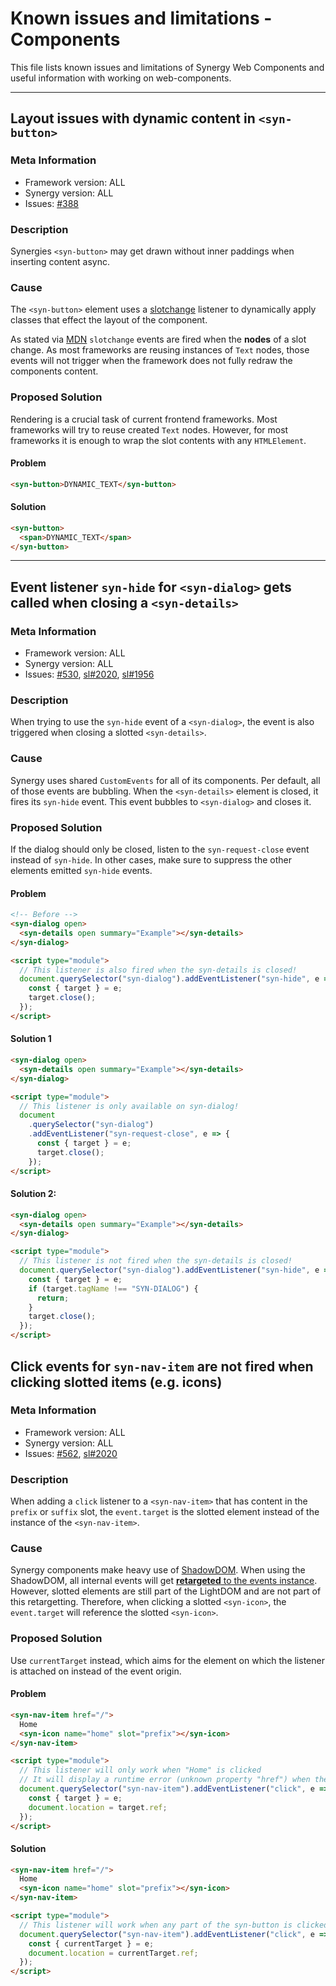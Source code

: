 # Known issues and limitations - Components

This file lists known issues and limitations of Synergy Web Components and useful information with working on web-components.

---

## Layout issues with dynamic content in `<syn-button>`

### Meta Information

- Framework version: ALL
- Synergy version: ALL
- Issues: [#388](https://github.com/synergy-design-system/synergy-design-system/issues/388)

### Description

Synergies `<syn-button>` may get drawn without inner paddings when inserting content async.

### Cause

The `<syn-button>` element uses a [slotchange](https://github.com/synergy-design-system/synergy-design-system/blob/main/packages/components/src/components/button/button.component.ts#L202C17-L202C27) listener to dynamically apply classes that effect the layout of the component.

As stated via [MDN](https://developer.mozilla.org/en-US/docs/Web/API/HTMLSlotElement/slotchange_event) `slotchange` events are fired when the **nodes** of a slot change. As most frameworks are reusing instances of `Text` nodes, those events will not trigger when the framework does not fully redraw the components content.

### Proposed Solution

Rendering is a crucial task of current frontend frameworks. Most frameworks will try to reuse created `Text` nodes. However, for most frameworks it is enough to wrap the slot contents with any `HTMLElement`.

#### Problem

```html
<syn-button>DYNAMIC_TEXT</syn-button>
```

#### Solution
```html
<syn-button>
  <span>DYNAMIC_TEXT</span>
</syn-button>
```

---

## Event listener `syn-hide` for `<syn-dialog>` gets called when closing a `<syn-details>`

### Meta Information

- Framework version: ALL
- Synergy version: ALL
- Issues: [#530](https://github.com/synergy-design-system/synergy-design-system/issues/530), [sl#2020](https://github.com/shoelace-style/shoelace/issues/2020), [sl#1956](https://github.com/shoelace-style/shoelace/issues/1956)

### Description

When trying to use the `syn-hide` event of a `<syn-dialog>`, the event is also triggered when closing a slotted `<syn-details>`.

### Cause

Synergy uses shared `CustomEvents` for all of its components. Per default, all of those events are bubbling. When the `<syn-details>` element is closed, it fires its `syn-hide` event. This event bubbles to `<syn-dialog>` and closes it.

### Proposed Solution

If the dialog should only be closed, listen to the `syn-request-close` event instead of `syn-hide`.
In other cases, make sure to suppress the other elements emitted `syn-hide` events.

#### Problem

```html
<!-- Before -->
<syn-dialog open>
  <syn-details open summary="Example"></syn-details>
</syn-dialog>

<script type="module">
  // This listener is also fired when the syn-details is closed!
  document.querySelector("syn-dialog").addEventListener("syn-hide", e => {
    const { target } = e;
    target.close();
  });
</script>
```

#### Solution 1
```html
<syn-dialog open>
  <syn-details open summary="Example"></syn-details>
</syn-dialog>

<script type="module">
  // This listener is only available on syn-dialog!
  document
    .querySelector("syn-dialog")
    .addEventListener("syn-request-close", e => {
      const { target } = e;
      target.close();
    });
</script>
```

#### Solution 2:

```html
<syn-dialog open>
  <syn-details open summary="Example"></syn-details>
</syn-dialog>

<script type="module">
  // This listener is not fired when the syn-details is closed!
  document.querySelector("syn-dialog").addEventListener("syn-hide", e => {
    const { target } = e;
    if (target.tagName !== "SYN-DIALOG") {
      return;
    }
    target.close();
  });
</script>
```

## Click events for `syn-nav-item` are not fired when clicking slotted items (e.g. icons)

### Meta Information

- Framework version: ALL
- Synergy version: ALL
- Issues: [#562](https://github.com/synergy-design-system/synergy-design-system/issues/530), [sl#2020](https://github.com/shoelace-style/shoelace/issues/562)

### Description

When adding a `click` listener to a `<syn-nav-item>` that has content in the `prefix` or `suffix` slot, the `event.target` is the slotted element instead of the instance of the `<syn-nav-item>`.

### Cause

Synergy components make heavy use of [ShadowDOM](https://developer.mozilla.org/en-US/docs/Web/API/Web_components/Using_shadow_DOM). When using the ShadowDOM, all internal events will get [**retargeted** to the events instance](https://lit.dev/docs/components/events/#shadowdom-retargeting). However, slotted elements are still part of the LightDOM and are not part of this retargetting. Therefore, when clicking a slotted `<syn-icon>`, the `event.target` will reference the slotted `<syn-icon>`.

### Proposed Solution

Use `currentTarget` instead, which aims for the element on which the listener is attached on instead of the event origin.

#### Problem

```html
<syn-nav-item href="/">
  Home
  <syn-icon name="home" slot="prefix"></syn-icon>
</syn-nav-item>

<script type="module">
  // This listener will only work when "Home" is clicked
  // It will display a runtime error (unknown property "href") when the syn-icon is clicked
  document.querySelector("syn-nav-item").addEventListener("click", e => {
    const { target } = e;
    document.location = target.ref;
  });
</script>
```

#### Solution
```html
<syn-nav-item href="/">
  Home
  <syn-icon name="home" slot="prefix"></syn-icon>
</syn-nav-item>

<script type="module">
  // This listener will work when any part of the syn-button is clicked
  document.querySelector("syn-nav-item").addEventListener("click", e => {
    const { currentTarget } = e;
    document.location = currentTarget.ref;
  });
</script>
```
